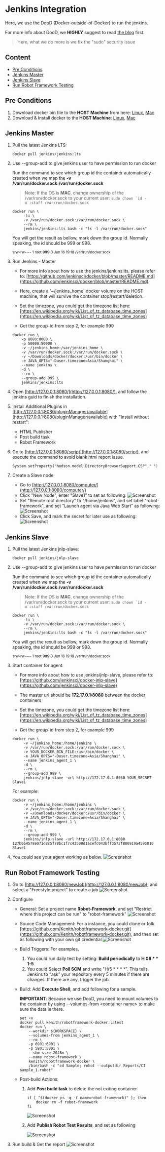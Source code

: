 # Jenkins Integration

Here, we use the DooD (Docker-outside-of-Docker) to run the jenkins.

For more info about DooD, we **HIGHLY** suggest to read [the blog](https://container-solutions.com/running-docker-in-jenkins-in-docker/) first.
> Here, what we do more is we fix the "sudo" security issue

## Content
- [Pre Conditions](#pre-conditions)
- [Jenkins Master](#jenkins-master)
- [Jenkins Slave](#jenkins-slave)
- [Run Robot Framework Testing](#run-robot-framework-testing)

## Pre Conditions
1. Download docker bin file to the **HOST Machine** from here: [Linux](https://download.docker.com/linux/static/stable/x86_64/), [Mac](https://download.docker.com/mac/static/stable/x86_64/)
2. Download & Install docker to the **HOST Machine**: [Linux](https://docs.docker.com/install/linux/docker-ce/centos/), [Mac](https://download.docker.com/mac/stable/Docker.dmg)

## Jenkins Master
1. Pull the latest Jenkins LTS: 
   ```
   docker pull jenkins/jenkins:lts
   ```
   
2. Use --group-add to give jenkins user to have permission to run docker
   
   Run the command to see which group id the container automatically created when we map the **-v /var/run/docker.sock:/var/run/docker.sock**
   
   > Note: If the OS is **MAC**, change ownership of the /var/run/docker.sock to your current user: ``sudo chown `id -u`:staff /var/run/docker.sock``
   
   ```
   docker run \
        -ti \
        -v /var/run/docker.sock:/var/run/docker.sock \
        --rm \
        jenkins/jenkins:lts bash -c "ls -l /var/run/docker.sock"
   ```
   
   You will get the result as bellow, mark down the group id. Normally speaking, the id should be 999 or 998.

   <sub>srw-rw---- 1 root **999** 0 Jun 16 19:18 /var/run/docker.sock</sub>
   
3. Run Jenkins - Master
   
   - For more info about how to use the jenkins/jenkins:lts, please refer to: [https://github.com/jenkinsci/docker/blob/master/README.md](https://github.com/jenkinsci/docker/blob/master/README.md)

   - Here, create a '~/jenkins_home' docker volume on the HOST machine, that will survive the container stop/restart/deletion.
   
   - Set the timezone, you could get the timezone list here: [https://en.wikipedia.org/wiki/List_of_tz_database_time_zones](https://en.wikipedia.org/wiki/List_of_tz_database_time_zones)
   
   - Get the group-id from step 2, for example 999
   
   ``` 
   docker run \
       -p 8080:8080 \
       -p 50000:50000 \
       -v ~/jenkins_home:/var/jenkins_home \
       -v /var/run/docker.sock:/var/run/docker.sock \
       -v ~/Downloads/docker/docker:/usr/bin/docker \
       -e JAVA_OPTS="-Duser.timezone=Asia/Shanghai" \
       --name jenkins \
       -d \
       --rm \
       --group-add 999 \
       jenkins/jenkins:lts
   ```
   
4. Open [http://127.0.0.1:8080/](http://127.0.0.1:8080/), and follow the jenkins guid to finish the installation.
5. Install Additional Plugins in [http://127.0.0.1:8080/pluginManager/available](http://127.0.0.1:8080/pluginManager/available) with "Install without restart":
   - HTML Publisher
   - Post build task
   - Robot Framework
6. Go to [http://127.0.0.1:8080/script](http://127.0.0.1:8080/script), and execute the command to avoid blank html report issue.
    ```
    System.setProperty("hudson.model.DirectoryBrowserSupport.CSP"," ")
    ```
7. Create a Slave node
   - Go to [http://127.0.0.1:8080/computer/](http://127.0.0.1:8080/computer/)
   - Click "New Node", enter "Slave1" to set as following: 
     ![Screenshot](Attachments/Jenkins_NewNodeName.png)
   - Set "Remote root directory" to "/home/jenkins", and set label "robot-framework", and set "Launch agent via Java Web Start" as following:
     ![Screenshot](Attachments/Jenkins_ConfigNewNode.png)
   - Click Save, and mark the secret for later use as following:
     ![Screenshot](Attachments/Jenkins_AgentSecret.png)
   
## Jenkins Slave
1. Pull the latest Jenkins jnlp-slave: 
   ```
   docker pull jenkins/jnlp-slave
   ```
   
2. Use --group-add to give jenkins user to have permission to run docker
   
   Run the command to see which group id the container automatically created when we map the **-v /var/run/docker.sock:/var/run/docker.sock**
   
   > Note: If the OS is **MAC**, change ownership of the /var/run/docker.sock to your current user: ``sudo chown `id -u`:staff /var/run/docker.sock``
   
   ```
   docker run \
        -ti \
        -v /var/run/docker.sock:/var/run/docker.sock \
        --rm \
        jenkins/jenkins:lts bash -c "ls -l /var/run/docker.sock"
   ```
   
   You will get the result as bellow, mark down the group id. Normally speaking, the id should be 999 or 998.

   <sub>srw-rw---- 1 root **999** 0 Jun 16 19:18 /var/run/docker.sock</sub>
   
3. Start container for agent:
   - For more info about how to use jenkins/jnlp-slave, please refer to: [https://github.com/jenkinsci/docker-jnlp-slave](https://github.com/jenkinsci/docker-jnlp-slave)
   
   - The master url should be **172.17.0.1:8080** between the docker containers
   
   - Set the timezone, you could get the timezone list here: [https://en.wikipedia.org/wiki/List_of_tz_database_time_zones](https://en.wikipedia.org/wiki/List_of_tz_database_time_zones)
   
   - Get the group-id from step 2, for example 999
   
   ```
   docker run \
        -v ~/jenkins_home:/home/jenkins \
        -v /var/run/docker.sock:/var/run/docker.sock \
        -v YOUR_DOCKER_BIN_FILE:/usr/bin/docker \
        -e JAVA_OPTS="-Duser.timezone=Asia/Shanghai" \
        --name jenkins_agent_1 \
        -d \
        --rm \
        --group-add 999 \
        jenkins/jnlp-slave -url http://172.17.0.1:8080 YOUR_SECRET Slave1
   ```
   
   For example:
   
   ```
   docker run \
        -v ~/jenkins_home:/home/jenkins \
        -v /var/run/docker.sock:/var/run/docker.sock \
        -v ~/Downloads/docker/docker:/usr/bin/docker \
        -e JAVA_OPTS="-Duser.timezone=Asia/Shanghai" \
        --name jenkins_agent_1 \
        -d \
        --rm \
        --group-add 999 \
        jenkins/jnlp-slave -url http://172.17.0.1:8080 127b664578e071d8c5f78bc1f7c43500d1acefc043bff3572f880919a4595010 Slave1
   ```
4. You could see your agent working as below.
   ![Screenshot](Attachments/Jenkins_SlaveReady.png)

## Run Robot Framework Testing
1. Go to [http://127.0.0.1:8080/newJob](http://127.0.0.1:8080/newJob), and select a "Freestyle project" to create a job
   ![Screenshot](Attachments/Jenkins_RFJob.png)
2. Configure
   - General: Set a project name **Robot-Framework**, and set "Restrict where this project can be run" to "robot-framework"
     ![Screenshot](Attachments/Jenkins_General.png)
   - Source Code Management: For a instance, you could clone or folk [https://github.com/Kenith/robotframework-docker.git](https://github.com/Kenith/robotframework-docker.git), and then set as following with your own git credential
     ![Screenshot](Attachments/Jenkins_SourceControlManagement.png)
   - Build Triggers: For examples,
     1) You could run daily test by setting: **Build periodically** to **H 08 * * 1-5**
     2) You could Select **Poll SCM** and write "H/5 * * * *". This tells Jenkins to “ask” your repository every 5 minutes if there are changes. If there are any, trigger the job.
   - Build: Add **Execute Shell**, and add following for a sample.
     
     **IMPORTANT**: Because we use DooD, you need to mount volumes to the container by using --volumes-from \<container name\> to make sure the data is there.
       
     ```
     set +x
     docker pull kenith/robotframework-docker:latest
     docker run \
         --workdir ${WORKSPACE} \
         --volumes-from jenkins_agent_1 \
         --rm \
         -p 6901:6901 \
         -p 5901:5901 \
         --shm-size 2048m \
         --name robot-framework \
         kenith/robotframework-docker \
         /bin/bash -c "cd Sample; robot --outputdir Reports/CI sample_1.robot"
     ```
   - Post-build Actions: 
     1) Add **Post build task** to delete the not exiting container
        ```
        if [ "$(docker ps -q -f name=robot-framework)" ]; then
            docker rm -f robot-framework
        fi
        ```
        ![Screenshot](Attachments/Jenkins_PostBuildActions_DeleteContainer.png)
        
     2) Add **Publish Robot Test Results**, and set as following
      
        ![Screenshot](Attachments/Jenkins_PostBuildActions_PublishRobotResults.png)
     
3. Run build & Get the report
   ![Screenshot](Attachments/Jenkins_HTMLReport.png)

